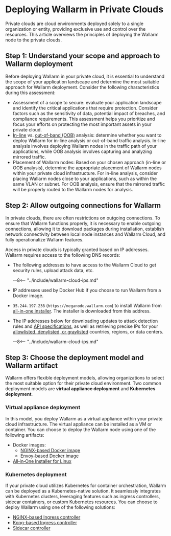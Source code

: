 [ip-lists-docs]:                    ../../user-guides/ip-lists/overview.md
[api-spec-enforcement-docs]:        ../../api-specification-enforcement/overview.md

# Deploying Wallarm in Private Clouds

Private clouds are cloud environments deployed solely to a single organization or entity, providing exclusive use and control over the resources. This article overviews the principles of deploying the Wallarm node to the private clouds.

## Step 1: Understand your scope and approach to Wallarm deployment

Before deploying Wallarm in your private cloud, it is essential to understand the scope of your application landscape and determine the most suitable approach for Wallarm deployment. Consider the following characteristics during this assessment:

* Assessment of a scope to secure: evaluate your application landscape and identify the critical applications that require protection. Consider factors such as the sensitivity of data, potential impact of breaches, and compliance requirements. This assessment helps you prioritize and focus your efforts on protecting the most important assets in your private cloud.
* [In-line](../inline/overview.md) vs. [out-of-band (OOB)](../oob/overview.md) analysis: determine whether you want to deploy Wallarm for in-line analysis or out-of-band traffic analysis. In-line analysis involves deploying Wallarm nodes in the traffic path of your applications, while OOB analysis involves capturing and analyzing mirrored traffic.
* Placement of Wallarm nodes: Based on your chosen approach (in-line or OOB analysis), determine the appropriate placement of Wallarm nodes within your private cloud infrastructure. For in-line analysis, consider placing Wallarm nodes close to your applications, such as within the same VLAN or subnet. For OOB analysis, ensure that the mirrored traffic will be properly routed to the Wallarm nodes for analysis.

## Step 2: Allow outgoing connections for Wallarm

In private clouds, there are often restrictions on outgoing connections. To ensure that Wallarm functions properly, it is necessary to enable outgoing connections, allowing it to download packages during installation, establish network connectivity between local node instances and Wallarm Cloud, and fully operationalize Wallarm features.

Access in private clouds is typically granted based on IP addresses. Wallarm requires access to the following DNS records:

* The following addresses to have access to the Wallarm Cloud to get security rules, upload attack data, etc.

    --8<-- "../include/wallarm-cloud-ips.md"
* IP addresses used by Docker Hub if you choose to run Wallarm from a Docker image.
* `35.244.197.238` (`https://meganode.wallarm.com`) to install Wallarm from [all-in-one installer](../nginx/all-in-one.md). The installer is downloaded from this address.
* The IP addresses below for downloading updates to attack detection rules and [API specifications][api-spec-enforcement-docs], as well as retrieving precise IPs for your [allowlisted, denylisted, or graylisted][ip-lists-docs] countries, regions, or data centers.

    --8<-- "../include/wallarm-cloud-ips.md"

## Step 3: Choose the deployment model and Wallarm artifact

Wallarm offers flexible deployment models, allowing organizations to select the most suitable option for their private cloud environment. Two common deployment models are **virtual appliance deployment** and **Kubernetes deployment**.

### Virtual appliance deployment

In this model, you deploy Wallarm as a virtual appliance within your private cloud infrastructure. The virtual appliance can be installed as a VM or container. You can choose to deploy the Wallarm node using one of the following artifacts:

* Docker images:
    * [NGINX-based Docker image](../../admin-en/installation-docker-en.md)
    * [Envoy-based Docker image](../../admin-en/installation-guides/envoy/envoy-docker.md)
* [All‑in‑One Installer for Linux](../nginx/all-in-one.md)

### Kubernetes deployment

If your private cloud utilizes Kubernetes for container orchestration, Wallarm can be deployed as a Kubernetes-native solution. It seamlessly integrates with Kubernetes clusters, leveraging features such as ingress controllers, sidecar containers, or custom Kubernetes resources. You can choose to deploy Wallarm using one of the following solutions:

* [NGINX-based Ingress controller](../../admin-en/installation-kubernetes-en.md)
* [Kong-based Ingress controller](../kubernetes/kong-ingress-controller/deployment.md)
* [Sidecar controller](../kubernetes/sidecar-proxy/deployment.md)
